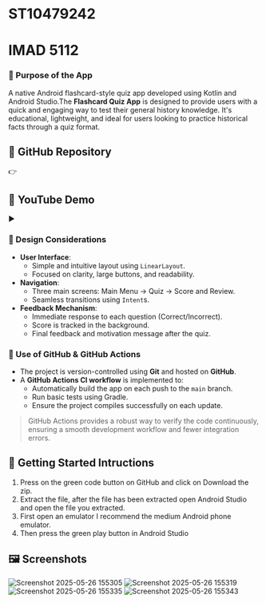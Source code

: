 # ST10479242
# IMAD 5112

### 🧠 Purpose of the App
A native Android flashcard-style quiz app developed using Kotlin and Android Studio.The **Flashcard Quiz App** is designed to provide users with a quick and engaging way to test their general history knowledge. It's educational, lightweight, and ideal for users looking to practice historical facts through a quiz format.

## 🔗 GitHub Repository

👉 []((https://github.com/ST10479242/MyIMADProject2))

## 🎥 YouTube Demo

▶️ []((https://youtu.be/VjidIzoc9Qo))

### 🎨 Design Considerations
- **User Interface**: 
  - Simple and intuitive layout using `LinearLayout`.
  - Focused on clarity, large buttons, and readability.
- **Navigation**: 
  - Three main screens: Main Menu → Quiz → Score and Review.
  - Seamless transitions using `Intent`s.
- **Feedback Mechanism**: 
  - Immediate response to each question (Correct/Incorrect).
  - Score is tracked in the background.
  - Final feedback and motivation message after the quiz.

### 🧰 Use of GitHub & GitHub Actions

- The project is version-controlled using **Git** and hosted on **GitHub**.
- A **GitHub Actions CI workflow** is implemented to:
  - Automatically build the app on each push to the `main` branch.
  - Run basic tests using Gradle.
  - Ensure the project compiles successfully on each update.
> GitHub Actions provides a robust way to verify the code continuously, ensuring a smooth development workflow and fewer integration errors.

## 🚀 Getting Started Intructions
  1. Press on the green code button on GitHub and click on Download the zip.
  2. Extract the file, after the file has been extracted open Android Studio and open the file you extracted.
  3. First open an emulator I recommend the medium Android phone emulator.
  4. Then press the green play button in Android Studio

## 🖼 Screenshots
![Screenshot 2025-05-26 155305](https://github.com/user-attachments/assets/3c1c92f1-1cd0-4e01-8a73-140842c945d3)
![Screenshot 2025-05-26 155319](https://github.com/user-attachments/assets/4c0912a0-12a5-4356-81c5-057fdede323a)
![Screenshot 2025-05-26 155335](https://github.com/user-attachments/assets/f98b5fa6-d3a7-42ad-8220-1df72eb8af14)
![Screenshot 2025-05-26 155343](https://github.com/user-attachments/assets/7063d565-2d2c-437e-9c7c-4bd299ce9ede)
